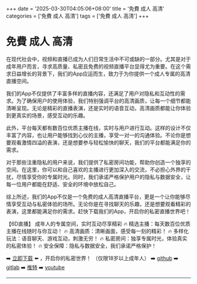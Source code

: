 +++
date = '2025-03-30T04:05:06+08:00'
title = '免費 成人 高清'
categories = ['免費 成人 高清']
tags = ['免費 成人 高清']
+++

# 免費 成人 高清

在现代社会中，视频和直播已成为人们日常生活中不可或缺的一部分。尤其是对于成年用户而言，寻求高质量、私密且免费的视频直播平台显得尤为重要。在这个需求日益增长的背景下，我们的App应运而生，致力于为你提供一个成人专属的高清直播空间。

我们的App不仅提供了丰富多样的直播内容，还满足了用户对隐私和互动性的需求。为了确保用户的使用体验，我们特别强调平台的高清画质，让每一个细节都能清晰呈现。无论是精彩的直播表演，还是实时的语音互动，高清画质都能让你体验到更真实的场景，感受互动的乐趣。

此外，平台每天都有数百位优质主播在线，实时与用户进行互动。这样的设计不仅丰富了内容，也让用户能够找到心仪的主播，享受一对一的沟通体验。不论你是想要观看激情四溢的表演，还是想要参与轻松愉快的聊天，我们的平台都能满足你的需求。

对于那些注重隐私的用户来说，我们提供了私密房间功能，帮助你创造一个独享的空间。在这里，你可以和自己喜欢的主播进行更加深入的交流，不必担心外界的干扰，尽情享受你的专属时光。同时，我们承诺严格保护用户的隐私与数据安全，让每一位用户都能在舒适、安全的环境中放松自己。

综上所述，我们的App不仅是一个免费的成人高清直播平台，更是一个让你能够尽情享受互动与私密体验的场所。无论你是在寻找聊天的乐趣，还是想要观看精彩的表演，这里都能满足你的需求。赶快下载我们的App，开启你的私密直播世界吧！

【6D直播】
成年人的专属空间，实时互动尽享精彩
🔥 精选主播：每天数百位优质主播在线随时与你互动！
🔥 高清画质：清晰画面，感受每一刻的精彩！
🔥 多样化玩法：语音聊天、游戏互动，刺激无穷！
🔥 私密房间：独享专属时光，体验真实的私密体验！
🔥 安全保障：隐私与数据安全，我们承诺严格保护！

➡️ [立即下载](https://down123.s3.ap-east-1.amazonaws.com/down/down.html?channelCode=blog) ⬅️ ，开启你的私密世界！
（仅限18岁以上成年人）
➡️ [github](https://aldult-live.github.io/)
➡️ [gitlab](https://seo-09598d.gitlab.io/)
➡️ [推特](https://x.com/wegame33)
➡️ [youtube](https://www.youtube.com/@6Dlive)

---
